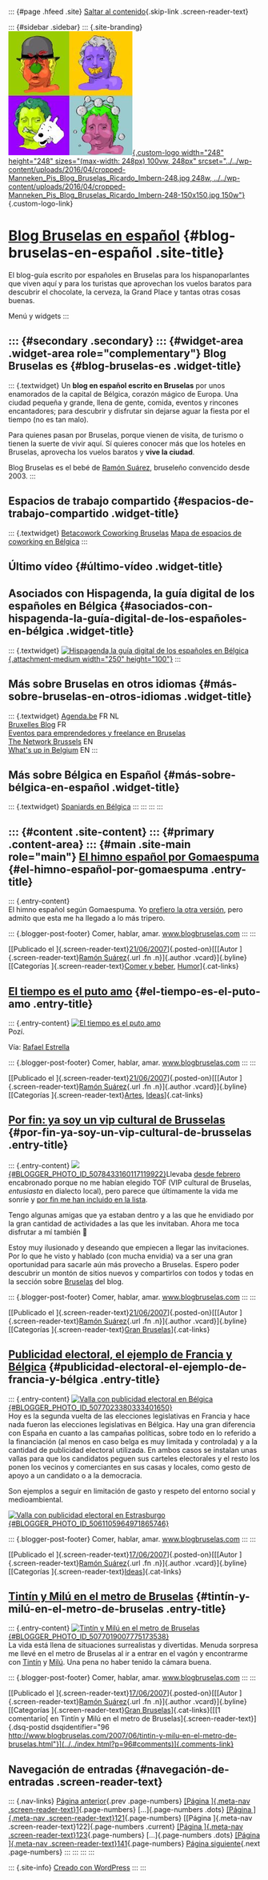 ::: {#page .hfeed .site}
[Saltar al contenido](index.html#content){.skip-link
.screen-reader-text}

::: {#sidebar .sidebar}
::: {.site-branding}
[![](../../wp-content/uploads/2016/04/cropped-Manneken_Pis_Blog_Bruselas_Ricardo_Imbern-248.jpg){.custom-logo
width="248" height="248" sizes="(max-width: 248px) 100vw, 248px"
srcset="../../wp-content/uploads/2016/04/cropped-Manneken_Pis_Blog_Bruselas_Ricardo_Imbern-248.jpg 248w, ../../wp-content/uploads/2016/04/cropped-Manneken_Pis_Blog_Bruselas_Ricardo_Imbern-248-150x150.jpg 150w"}](../../index.html){.custom-logo-link}

[Blog Bruselas en español](../../index.html) {#blog-bruselas-en-español .site-title}
============================================

El blog-guía escrito por españoles en Bruselas para los hispanoparlantes
que viven aquí y para los turistas que aprovechan los vuelos baratos
para descubrir el chocolate, la cerveza, la Grand Place y tantas otras
cosas buenas.

Menú y widgets
:::

::: {#secondary .secondary}
::: {#widget-area .widget-area role="complementary"}
Blog Bruselas es {#blog-bruselas-es .widget-title}
----------------

::: {.textwidget}
Un **blog en español escrito en Bruselas** por unos enamorados de la
capital de Bélgica, corazón mágico de Europa. Una ciudad pequeña y
grande, llena de gente, comida, eventos y rincones encantadores; para
descubrir y disfrutar sin dejarse aguar la fiesta por el tiempo (no es
tan malo).

Para quienes pasan por Bruselas, porque vienen de visita, de turismo o
tienen la suerte de vivir aquí. Sí quieres conocer más que los hoteles
en Bruselas, aprovecha los vuelos baratos y **vive la ciudad**.

Blog Bruselas es el bebé de [Ramón Suárez](http://www.ramonsuarez.com),
bruseleño convencido desde 2003.
:::

Espacios de trabajo compartido {#espacios-de-trabajo-compartido .widget-title}
------------------------------

::: {.textwidget}
[Betacowork Coworking Bruselas](http://www.betacowork.com) [Mapa de
espacios de coworking en Bélgica](http://coworkingbelgium.com)
:::

Último vídeo {#último-vídeo .widget-title}
------------

Asociados con Hispagenda, la guía digital de los españoles en Bélgica {#asociados-con-hispagenda-la-guía-digital-de-los-españoles-en-bélgica .widget-title}
---------------------------------------------------------------------

::: {.textwidget}
[![Hispagenda,la guía digital de los españoles en
Bélgica](../../wp-content/uploads/2010/04/Hispagenda-250px.gif "Hispagenda, la guía digital de los españoles en Bélgica"){.attachment-medium
width="250" height="100"}](http://www.hispagenda.com)
:::

Más sobre Bruselas en otros idiomas {#más-sobre-bruselas-en-otros-idiomas .widget-title}
-----------------------------------

::: {.textwidget}
[Agenda.be](http://www.agenda.be) FR NL\
[Bruxelles Blog](http://www.bxlblog.be/) FR\
[Eventos para emprendedores y freelance en
Bruselas](http://www.betacowork.com/events/)\
[The Network
Brussels](http://groups.yahoo.com/group/TheNetworkBrussels/) EN\
[What\'s up in Belgium](http://www.whatsupin.be/) EN
:::

Más sobre Bélgica en Español {#más-sobre-bélgica-en-español .widget-title}
----------------------------

::: {.textwidget}
[Spaniards en Bélgica](http://www.spaniards.es/paises/belgica)
:::
:::
:::
:::

::: {#content .site-content}
::: {#primary .content-area}
::: {#main .site-main role="main"}
[El himno español por Gomaespuma](../../index.html?p=100) {#el-himno-español-por-gomaespuma .entry-title}
---------------------------------------------------------

::: {.entry-content}
\
El himno español según Gomaespuma. Yo [prefiero la otra
versión](http://comerhablaramar.blogspot.com/2007/06/la-letra-del-himno-espaol.html),
pero admito que esta me ha llegado a lo más tripero.

::: {.blogger-post-footer}
Comer, hablar, amar. www.blogbruselas.com
:::
:::

[[Publicado el
]{.screen-reader-text}[21/06/2007](../../index.html?p=100)]{.posted-on}[[[Autor
]{.screen-reader-text}[Ramón
Suárez](../../blog/2010/04/30/index.html?author=2){.url .fn .n}]{.author
.vcard}]{.byline}[[Categorías ]{.screen-reader-text}[Comer y
beber](../../blog/category/comer-y-beber/index.html),
[Humor](../../blog/category/humor/index.html)]{.cat-links}

[El tiempo es el puto amo](../../index.html?p=99) {#el-tiempo-es-el-puto-amo .entry-title}
-------------------------------------------------

::: {.entry-content}
[![El tiempo es el puto
amo](http://estrella.lamatriz.org/desvan//2007/06/tiempo.jpg)](http://estrella.lamatriz.org/desvan//2007/06/tiempo.jpg)\
Pozí.

Vía: [Rafael Estrella](http://estrella.lamatriz.org/solo-el-tiempo)

::: {.blogger-post-footer}
Comer, hablar, amar. www.blogbruselas.com
:::
:::

[[Publicado el
]{.screen-reader-text}[21/06/2007](../../index.html?p=99)]{.posted-on}[[[Autor
]{.screen-reader-text}[Ramón
Suárez](../../blog/2010/04/30/index.html?author=2){.url .fn .n}]{.author
.vcard}]{.byline}[[Categorías
]{.screen-reader-text}[Artes](../../blog/category/artes/index.html),
[Ideas](../../blog/category/ideas/index.html)]{.cat-links}

[Por fin: ya soy un vip cultural de Brusselas](../../index.html?p=98) {#por-fin-ya-soy-un-vip-cultural-de-brusselas .entry-title}
---------------------------------------------------------------------

::: {.entry-content}
[![](http://2.bp.blogspot.com/_5F2P76MhJLM/Rno4DWxYa7I/AAAAAAAAAAk/AHrdvkvXpJ8/s320/tof.jpg){#BLOGGER_PHOTO_ID_5078433160117119922}](http://2.bp.blogspot.com/_5F2P76MhJLM/Rno4DWxYa7I/AAAAAAAAAAk/AHrdvkvXpJ8/s1600-h/tof.jpg)Llevaba
[desde
febrero](http://comerhablaramar.blogspot.com/2007/02/convirtete-en-un-vip-cultural-de.html)
encabronado porque no me habían elegido TOF (VIP cultural de Bruselas,
*entusiasta* en dialecto local), pero parece que últimamente la vida me
sonríe y [por fin me han incluido en la
lista](http://www.brusselstofpeople.eu/user/profile.php?id=676).

Tengo algunas amigas que ya estaban dentro y a las que he envidiado por
la gran cantidad de actividades a las que les invitaban. Ahora me toca
disfrutar a mí también 🙂

Estoy muy ilusionado y deseando que empiecen a llegar las invitaciones.
Por lo que he visto y hablado (con mucha envidia) va a ser una gran
oportunidad para sacarle aún más provecho a Bruselas. Espero poder
descubrir un montón de sitios nuevos y compartirlos con todos y todas en
la sección sobre
[Bruselas](http://comerhablaramar.blogspot.com/search/label/Bruselas)
del blog.

::: {.blogger-post-footer}
Comer, hablar, amar. www.blogbruselas.com
:::
:::

[[Publicado el
]{.screen-reader-text}[21/06/2007](../../index.html?p=98)]{.posted-on}[[[Autor
]{.screen-reader-text}[Ramón
Suárez](../../blog/2010/04/30/index.html?author=2){.url .fn .n}]{.author
.vcard}]{.byline}[[Categorías ]{.screen-reader-text}[Gran
Bruselas](../../blog/category/gran-bruselas/index.html)]{.cat-links}

[Publicidad electoral, el ejemplo de Francia y Bélgica](../../index.html?p=97) {#publicidad-electoral-el-ejemplo-de-francia-y-bélgica .entry-title}
------------------------------------------------------------------------------

::: {.entry-content}
[![Valla con publicidad electoral en
Bélgica](http://1.bp.blogspot.com/_m9ESRqvSnjc/RnU13X0gFjI/AAAAAAAAAkA/J4nq2ga0oWg/s320/Elecciones+Belgica.jpg){#BLOGGER_PHOTO_ID_5077023380333401650}](http://1.bp.blogspot.com/_m9ESRqvSnjc/RnU13X0gFjI/AAAAAAAAAkA/J4nq2ga0oWg/s1600-h/Elecciones+Belgica.jpg)\
Hoy es la segunda vuelta de las elecciones legislativas en Francia y
hace nada fueron las elecciones legislativas en Bélgica. Hay una gran
diferencia con España en cuanto a las campañas políticas, sobre todo en
lo referido a la financiación (al menos en caso belga es muy limitada y
controlada) y a la cantidad de publicidad electoral utilizada. En ambos
casos se instalan unas vallas para que los candidatos peguen sus
carteles electorales y el resto los ponen los vecinos y comerciantes en
sus casas y locales, como gesto de apoyo a un candidato o a la
democracia.

Son ejemplos a seguir en limitación de gasto y respeto del entorno
social y medioambiental.

[![Valla con publicidad electoral en
Estrasburgo](http://4.bp.blogspot.com/_m9ESRqvSnjc/RjypD2zCNpI/AAAAAAAAAi4/nh9Nu-UgNFg/s400/Imagen011.jpg){#BLOGGER_PHOTO_ID_5061105964971865746}](http://4.bp.blogspot.com/_m9ESRqvSnjc/RjypD2zCNpI/AAAAAAAAAi4/nh9Nu-UgNFg/s1600-h/Imagen011.jpg)

::: {.blogger-post-footer}
Comer, hablar, amar. www.blogbruselas.com
:::
:::

[[Publicado el
]{.screen-reader-text}[17/06/2007](../../index.html?p=97)]{.posted-on}[[[Autor
]{.screen-reader-text}[Ramón
Suárez](../../blog/2010/04/30/index.html?author=2){.url .fn .n}]{.author
.vcard}]{.byline}[[Categorías
]{.screen-reader-text}[Ideas](../../blog/category/ideas/index.html)]{.cat-links}

[Tintín y Milú en el metro de Bruselas](../../index.html?p=96) {#tintín-y-milú-en-el-metro-de-bruselas .entry-title}
--------------------------------------------------------------

::: {.entry-content}
[![Tintín y Milú en el metro de
Bruselas](http://3.bp.blogspot.com/_5F2P76MhJLM/RnUx42xYa6I/AAAAAAAAAAc/MV5OWhh-E6g/s320/Tintin+y+Milu+metro+Bruselas.jpg){#BLOGGER_PHOTO_ID_5077019007775173538}](http://3.bp.blogspot.com/_5F2P76MhJLM/RnUx42xYa6I/AAAAAAAAAAc/MV5OWhh-E6g/s1600-h/Tintin+y+Milu+metro+Bruselas.jpg)\
La vida está llena de situaciones surrealistas y divertidas. Menuda
sorpresa me llevé en el metro de Bruselas al ir a entrar en el vagón y
encontrarme con [Tintín](http://es.wikipedia.org/wiki/Tint%C3%ADn) y
[Milú](http://es.wikipedia.org/wiki/Mil%C3%BA). Una pena no haber tenido
la cámara buena.

::: {.blogger-post-footer}
Comer, hablar, amar. www.blogbruselas.com
:::
:::

[[Publicado el
]{.screen-reader-text}[17/06/2007](../../index.html?p=96)]{.posted-on}[[[Autor
]{.screen-reader-text}[Ramón
Suárez](../../blog/2010/04/30/index.html?author=2){.url .fn .n}]{.author
.vcard}]{.byline}[[Categorías ]{.screen-reader-text}[Gran
Bruselas](../../blog/category/gran-bruselas/index.html)]{.cat-links}[[[1
comentario[ en Tintín y Milú en el metro de
Bruselas]{.screen-reader-text}]{.dsq-postid
dsqidentifier="96 http://www.blogbruselas.com/2007/06/tintin-y-milu-en-el-metro-de-bruselas.html"}](../../index.html?p=96#comments)]{.comments-link}

Navegación de entradas {#navegación-de-entradas .screen-reader-text}
----------------------

::: {.nav-links}
[Página anterior](../121/index.html){.prev .page-numbers} [[Página
]{.meta-nav .screen-reader-text}1](../../index.html){.page-numbers}
[...]{.page-numbers .dots} [[Página ]{.meta-nav
.screen-reader-text}121](../121/index.html){.page-numbers} [[Página
]{.meta-nav .screen-reader-text}122]{.page-numbers .current} [[Página
]{.meta-nav .screen-reader-text}123](../123/index.html){.page-numbers}
[...]{.page-numbers .dots} [[Página ]{.meta-nav
.screen-reader-text}141](../141/index.html){.page-numbers} [Página
siguiente](../123/index.html){.next .page-numbers}
:::
:::
:::
:::

::: {.site-info}
[Creado con WordPress](https://es.wordpress.org/)
:::
:::
